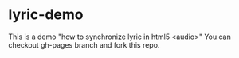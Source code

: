 # lyric-demo
This is a demo "how to synchronize lyric in html5 &lt;audio>"
You can checkout gh-pages branch and fork this repo.
